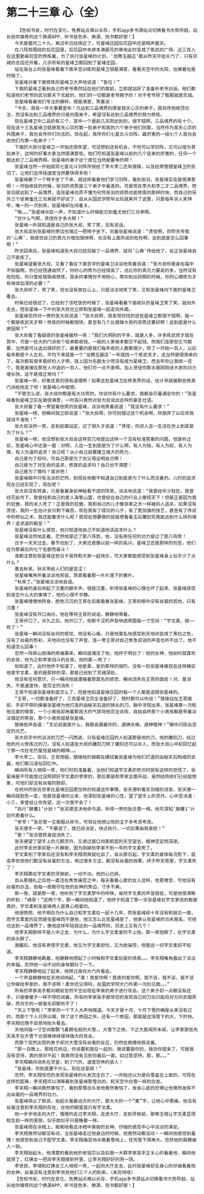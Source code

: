 # 第二十三章 心（全）
        【告知书友，时代在变化，免费站点难以长存，手机app多书源站点切换看书大势所趋，站长给你推荐的这个换源APP，听书音色多、换源、找书都好使！】
       今天是腊月二十九，离过年已经很近了，可星峰庄园后花园中还是喊声震天。
       在八阵势围绕的后花园里，后花园中央原本满是花的草地此时变成了练武的广场，近三百人在这里勤奋刻苦的修炼着，为了执行张星峰的计划，‘龙腾玉器店’都从昨天开始关门了，只有京城的总店还开着，几乎所有的星峰卫都回到了星峰庄园。
       站在高台上的张星峰看着下面辛苦训练的星峰卫很是满意，看看天空中的太阳，估摸着也是时候了。
       张星峰对着下面修炼的星峰卫大声地说道：“各位！”
       下面的星峰卫看到自己的老爷竟然站在他们的面前，立即就站好了准备听老爷训话。他们都知道他们老爷的武功是天下无敌的，他们的一切都是老爷赐予的！对于老爷除了敬服就是忠诚。
       张星峰看着他们专注的模样，很是满意，笑着说：
       “今天，我有一件大事要宣布！凡达到三品境界的便是我天心宗的弟子，我将传他绝顶功法，而没有达到三品境界的只是外围弟子，希望没有达到三品境界的努力修炼。
       现在星峰卫中二品的有三个，其中一个是前几天刚达到的，很不错啊，三品境界的有十个。现在这十三名星峰卫就是我天心宗的第一批弟子和我的六个弟子他们同辈。当然作为我天心宗的外围弟子，我也会传你们功法的。现在起，我传你们七星北斗剑阵，最厉害的一组七个人我也会收他们为第一批弟子！”
       下面的大部分星峰卫一开始还很失望，可没想到还有机会，不但可以学剑阵，又可以成为首批弟子，这样的好事大家当然很满意啦。他们可知道张星峰以前的几个徒弟的厉害的，任何一个都达到了二品境界啊。张星峰的弟子这个席位当然是要争的啊！
       张星峰当然一开始就将七星北斗剑阵传授给了李大李二还有狼锋，以及经常管理星峰卫的张羽了。让他们去传授速度当然要快得多啦！
       张星峰搬了一个椅子坐了下来，就这样看着他们学习剑阵，看到张羽，张星峰实在是很满意啊！一开始收徒的时候，张羽的资质是三个弟子中最差的，可是现在李大和李二才二品境界，而张羽就达到了一品境界，连张星峰也弄不懂为何凭张羽的资质也能修炼的那样的快，而自己的另外三个徒弟蚩氏三兄弟就不好说了，自从从国武学院毕业后就离开了这里，只是每年派人来拜年，唯一的一次到来，张星峰却在闭着关。
       “唉。。。”张星峰长叹一声，不知道什么时候能见到蚩尤他们三兄弟啊。
       “叹什么气啊，贤侄你才多大啊！”
       张星峰一听就知道是自己的张大叔，笑了笑，没有说话。
       张大叔走到张星峰的旁边也端过一把椅子坐下，对着张星峰说道：“贤侄啊，你昨天传我的‘心典’，我感觉自己的真元力增加很快啊，也没有上面所说的危险啊，这到底是怎么回事啊！”
       昨天回来后，张星峰知道张大叔已经突破了一品境界，就将‘心典’传给他了，反正张星峰自己不能练了。
       张星峰望着张大叔，又看了看在下面苦学的星峰卫淡淡地笑着说道：“张大叔你是身在福中不知福啊，你已经悟通自然了，你的心的修为已经很高了，远比你的真元力要高的多，当然没有危险啦，你只管给我吸收修炼，其余的事情你不用担心，等你到出窍期的时候，你的心境修为才有继续加深的必要！”
       张大叔听了，笑了笑，但也没有放在心上，只是淡淡地笑了笑，又和张星峰向下面的星峰卫看去。
       时候已经很迟了，已经到了该吃饭的时候了，张星峰看着下面收队的星峰卫笑了笑，就向外走去，陪张星峰一下午的张大叔也立即和张星峰一起走向外面。
       张星峰忽然对一旁的张大叔说道：“张大叔啊，我发现你找的这些星峰卫都很不错啊，每一个都是练武天才啊！修炼的时候都很快，甚至有几个比狼锋大哥的资质还要好啊！这到底是什么原因啊？”
       张大叔看了看疑惑的张星峰傲然一笑：“我们大明别的不多，就是人多，许多练武奇才就在其中，可是一些大的门派收个徒弟都收钱，一般的人家根本都交不起钱，而我们连那些乞丐都要，当然是可以选出很好的了，最重要的是我们每年收的人数都很少，除了一开始一百人，以后每年都是十人左右，平均下来就是一个‘龙腾玉器店’一年就找一个练武天才，这当然是很简单的了，每次都有很多极好的人才啊，就上因为名额太少而没有成为星峰卫，而去年你让我收一百个，我是直接在那些人中选的一百人，他们可一点不差啊。加上贤侄你那太极阴阳诀大家的功力增长快，这不是很正常吗？”
       张星峰一听，好象还真的很有道理啊！如果这些星峰卫在修真界的话，估计早就被那些修真门派给抢走了吧！张星峰心中暗想。
       “不管怎么说，张大叔你都是有大功劳的，你说你有什么要求，我都会尽量满足你的！”张星峰看到星峰卫实在是很满意，一时高兴竟然对张大叔说出这样的豪言壮语。
       张大叔看了看一旁望着他笑的张星峰，淡淡地笑着说道：“我没有什么要求！”
       张星峰一楞，但瞬间就立即说道：“张大叔啊，你可别错过这个机会啊，你放弃了以后求我就说不准啦！”
       张大叔淡然一笑，走到前面站定，过了很久才说道：“贤侄，你说人这一生活在世上到底是为了什么？”
       张星峰一楞，他没想到张大叔会这样突兀地提出这样一个没有标准答案的问题，但是听过后，张星峰心中还是一震：对啊，人这一生到底是为了什么啊，有人为钱，有人为权，有人为情，有人为道的追求！自己呢？从小自己就要建立强大的势力，
       自己是为了权吗，可自己那是为了向父母证明自己啊！
       自己是为了对生命的追求，修真的追求吗？自己也不清楚！
       自己是为了情吗？或许吧！
       张星峰眼中只有淡淡的茫然，到现在他都不知道自己到底是为了什么而活着的。儿时的追求现在已经实现了，现在呢？
       张大叔没有转身，只是看着身前神秘看不透的阵势，淡淡地说道：“我曾经年少轻狂，我曾经花前月下，我曾经和自己的爱人海誓山盟，也曾经在自己的行业上傲视天下！但是正是因为我的狂傲，我的夫人死了！正是我的狂傲，我和自己的儿子像丧家之犬一样被别人追杀，如果没有贤侄，我的一生估计会只剩下痛苦。现在我有了成功的儿子，有了更加强的技艺，甚至有了传说中的修仙之术，我还能奢求什么呢？我现在想要做的就是想看看玉石雕刻究竟能达到什么样的境界！追求道的极至！”
       张星峰没有什么感觉，他只知道他自己不知道他该追求什么？
       张星峰淡然地走着，茫然地穿过了那八阵势，他，没有用任何的功力穿过了那八阵势！
       日子一天天过去，春节也到了，大家还是像以前一样的高兴，星峰卫还是那样的刻苦，他们在为那最后的七个名额而奋斗！
       谁都注意到张星峰这些日子虽然和大家一起快乐，可大家都能感受到张星峰身上似乎少了点什么？
       春去秋来，秋天带给人们的是苦涩！
       张星峰嘴角怀着淡淡地笑容，昂首看着那一片片落下的黄叶。
       “秋来了。”张星峰淡淡地自语。
       张星峰的身后响起了沉重的脚步声，很是沉重，听得张星峰的心情也坏了起来，张星峰感受到发生什么大的事情了，他的心很不平静。
       张星峰慢慢地转身，脸色沉沉的王哥在后面看着张星峰，王哥的眼中没有丝毫的其他，只有沉重！
       张星峰没有开口询问，他在等待王哥的说话，静静地等着。
       王哥开口了，许久之后，他开口了，他那干涩的声音响透周围每一寸空间：“宇文柔，她——死了！”
       张星峰一瞬间没有丝何的感觉，他没有心痛，只是他莫名地感受到天地间变成了黑白之色，没有了丝毫的色彩，天地间也没有了声音，连一旁王哥对自己焦急说话的声音也听不出了。他不知道怎么回事！
       忽然一阵排山倒海的疼痛袭来，瞬间就淹没了他，他终于明白了：他的女神，他幼时就喜欢的女孩，他为之和李家战斗的女孩，他的柔——死了！
       他知道了，此时他终于知道了，他爱柔，爱的那样的强烈，没有一刻张星峰像现在这样确定他爱宇文柔，爱的是那样的深，那爱已经到了灵魂深处。
       他没有任何意识，只一瞬间他就遵循着那莫名的感觉，瞬间消失在王哥的面前！对，是消失，不是速度快，是完全的消失！
       王哥不知道张星峰到底怎么了，但是他知道星峰庄园的每一个人都是追随张星峰的。
       “王哥，一切都准备好了，三百星峰卫完全准备好了，随时都可以作战！”狼锋站在王哥面前，手却不停的摸着张星峰为他打造的由秘天石造的狭长的刀。脑中浮现出来，张星峰第一次和他见面的情景，一个小男孩却用着那庞大的气势将他完全击败，自始自终那个小男孩都是带着淡淡镇定的笑容，那个小男孩就是张星峰。
       狼锋低声自语：“无论前面是什么，我都会跟着你的，遇佛杀佛，遇神噬神！”眼中闪现出坚定的光芒。
       张大叔手中的淡淡的刀芒一闪而逝，只有星峰庄园的人知道那是他的刀，他的雕刻刀，经过他的丹火修炼过的刀，没有人知道张大叔的雕刻刀除了雕刻还可以杀人，而张大叔心中却回忆起了那一次在毛竹屋张星峰的眼神。。。
       李大李二，张羽，王哥雨姐，狼锋他的娘都在摸拭着张星峰为他们打造的由秘天石构成的武器，他们都沉浸在回忆中。
       瞬间所有人相视一笑，他们时刻准备着，当他们知道宇文柔的死讯时就有这样的觉悟了，张星峰是不可能放过没照顾好宇文柔的李家的，那后果是和李家全面开战，虽然结局他们已经能想象，可他们却没有丝毫的胆却。
       在杭州的张氏世家比星峰庄园更加快的知道这件事情，张天德听着天羽楼的消息，张天德一瞬间就脸色一变，他是张星峰的父亲，他深知张星峰的心性，望了望手上的灵丹，心中坚决道：小三，爹曾经让你失望，这一次我不会了！
       “执行‘颠覆1’计划！”张天德坚决地命令道，听得一旁的张总管一楞。他可深知‘颠覆1’计划代表着什么。
       “老爷！”张总管一生都服从命令，可现在他想让他的主子多考虑考虑。
       张天德手一举，“不要说了，我已经决定，快点执行，一切后果由我承担！”
       “是！”张总管转身就消失了。
       张天德望了望手上的几颗灵丹，又透过窗口向那蔚蓝的天空望去，眼神坚定而深邃。
       此时李氏世家却是一片静寂，因为刚嫁到李家不到一年的宇文柔死了。
       宇文柔到了李家后还没有和李天翔洞房就吐血了，自从那日起，宇文柔的身体每况愈下，就连李世民他们都没有丝毫的方法，用过很多方法，都没有丝毫的效果。终于昨天夜里，宇文柔死了！
       李天翔跪在宇文柔的灵柩前，一动不动，他的心已碎。
       自从那婚礼之后他一直活在焦急痛苦之中，每天看着心爱的女人这样，他更难受，可他没有丝毫的办法，他每一夜都守在他的女神的旁边，寸步不离。
       那一夜，就是那一夜，他听到了宇文柔梦中的呼唤，虽然宇文柔的声音很低，可是他很清晰的听到：“峰哥！”这两个字，那一瞬间他知道了，他终于知道了那一天张星峰在宇文家说的都是真的，宇文柔和张星峰两人是真心相爱的。
       他很愤怒，他不明白为什么自己和宇文柔在一起十几年，而张星峰却十年没有和她见一面，而宇文柔爱的反而是张星峰而不是他，他又怎么比张星峰差了，他承认张星峰的功夫是高，可他也达到一品境界了，像他这样年轻就达到一品境界的，历史上又有几个！
       他李天翔那样不是人中之龙，为什么，为什么宇文柔爱的不上他，那一夜他醉了，在宇文柔的床头醉了。
       酒醒后，他没有责怪宇文柔，他又为宇文柔担忧，又为她操劳，但是这一切宇文柔却不知道。
       李天翔静静地跪着，他静静地想起了小时候和宇文柔玩耍的场景。。。李天翔嘴角露出了淡淡的幸福。忽然他一动不动的身体颤抖了一下。
       李天翔静静地站了起来，他转过身向大门外看去。
       一个声音静静地在天地间响起，“柔！我爱你啊！我真的爱你啊，我不该，我不该，我不该让你嫁给李家的，我不该啊！柔你还记得吗，在国武学院大门外第一次的见面。。。”
       所有的李家高手都对眼前忽然平空出现在李家的男子进行攻击，这个男子却一点都没有还手，只是像傻子一样不停的说着。所有的李家高手都惊恐的发现自己的刀剑只能将对方的衣服弄破，而对方的一根毫毛却都伤不了！
       “天上下雪啦！”李家的一个下人大声地喊道。今天才是十月，十月下雪的确是从来没有过的，而那个下人只所以喊，除了这个原因之外，还有一个原因，那就是这场雪下的大，下的快。李天翔也情不自禁地抬头看去。
       天地间每一寸空间都飘飞着鹅毛般的大雪，，大雪下之快，下之大是闻所未闻，让李家那些先天高手在大雪下也很难继续保持强大的攻击。
       而那个突然出现的男子却对大雪没有丝毫的反应，仍然在痴情地叙说着。
       “那一日晚上，那桂花桥边，你说要和我在一起的，我说要娶你的，我向你提亲了，可是我没有坚持，真的很对不起！我竟然没有见到你最后一面。如过我坚持，那，那。。。”
       李天翔瞬间消失在灵堂，到了门外，速度恐怖的骇人！
       “张星峰，你到底要干什么，别在这耍疯！”
       忽然，李天翔惊恐的发现张星峰的头发完全白了，一开始还以为是白雪盖在上面的，可现在这样的距离，李天翔可以清晰看到张星峰那雪白的，和天空中白雪一样的白发。
       李天翔一瞬间竟然害怕了，看到那雪白头发他竟然害怕了，发自心底的恐惧让他竟然发挥不出丝毫的一品境界的功力。
       张星峰停止了叙说，抬起头看着远方的大厅，那大大的一个“奠”字，让他心中更痛。他没有丝毫注意到李天翔的存在，在他的眼里就只有宇文柔。
       他一步步地走向大厅，慢慢的走过李天翔，走进大厅，走到灵柩前，那寒玉棺让宇文柔显得和生前一样的美丽，似乎她似乎只是睡着一样。
       张星峰爬在冰棺上，痴痴地看这冰棺中美丽的女神，仔细的感受中心中淡淡的满足。
       李天翔竟然动都没有动，当张星峰走过他身边的时候，他竟然动都没动！一瞬间他感觉到羞愧！他感觉到自己不配宇文柔。李天翔痛苦地半跪着雪地上，任凭雪下得再大。忽然他的肩膀被人一拍。
       李天翔抬起头，他清楚的看到他的老祖宗以及后面一大群李家高手正关心的看着他，瞬间他就哭了，红拂女一把将李天翔搂到怀里，让李天翔好好的哭一场。
       李世民，李靖和红拂女三人相视一笑，一起向大厅走去，此时张星峰却全身心的仔细看着他的女神，丝毫没有注意到李世民他们三个人的到来。（未完待续）
       【告知书友，时代在变化，免费站点难以长存，手机app多书源站点切换看书大势所趋，站长给你推荐的这个换源APP，听书音色多、换源、找书都好使！】